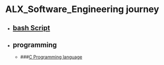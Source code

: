# ALX_Software_Engineering journey
- ## [bash Script](/Script/)
- ## programming
  - ###[C Programming language](/C_language/ReadME.md) 
